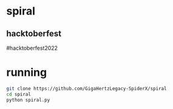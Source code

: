 # spiral
## hacktoberfest 

\#hacktoberfest2022
# running
```bash
git clone https://github.com/GigaHertzLegacy-SpiderX/spiral
cd spiral
python spiral.py
```
